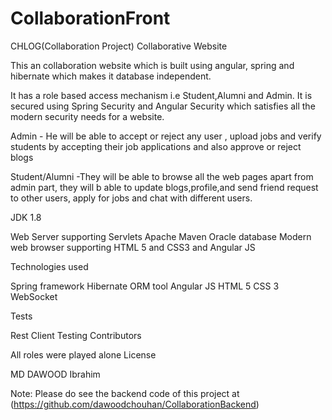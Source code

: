 # CollaborationFront
CHLOG(Collaboration Project)
Collaborative Website

This an collaboration website which is built using angular, spring and hibernate which makes it database independent.

It has a role based access mechanism i.e Student,Alumni and Admin. It is secured using Spring Security and Angular Security which satisfies all the modern security needs for a website.

Admin - He will be able to accept or reject any user , upload jobs and verify students by accepting their job applications and also approve or reject blogs

Student/Alumni -They will be able to browse all the web pages apart from admin part, they will b able to update blogs,profile,and send friend request to other users, apply for jobs and chat with different users.

JDK 1.8

Web Server supporting Servlets
    Apache Maven
   Oracle database
    Modern web browser supporting HTML 5 and CSS3 and Angular JS

Technologies used

Spring framework
Hibernate ORM tool
Angular JS
HTML 5
CSS 3
WebSocket

Tests

Rest Client Testing
Contributors

All roles were played alone
License

MD DAWOOD Ibrahim

Note: Please do see the backend code of this project at (https://github.com/dawoodchouhan/CollaborationBackend)
